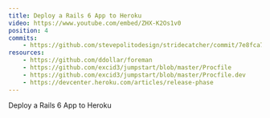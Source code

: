 ```yaml
---
title: Deploy a Rails 6 App to Heroku
video: https://www.youtube.com/embed/ZHX-K2Os1v0
position: 4
commits:
    - https://github.com/stevepolitodesign/stridecatcher/commit/7e8fca70eb3e58862b22fd14fa44f534369ced41
resources:
    - https://github.com/ddollar/foreman
    - https://github.com/excid3/jumpstart/blob/master/Procfile
    - https://github.com/excid3/jumpstart/blob/master/Procfile.dev
    - https://devcenter.heroku.com/articles/release-phase
---
```

Deploy a Rails 6 App to Heroku